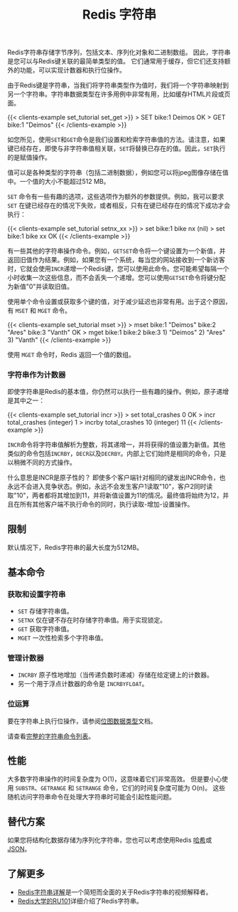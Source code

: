 ﻿---
title: "Redis 字符串"
linkTitle: "字符串"
weight: 10
description: >
    Redis字符串简介
---

Redis字符串存储字节序列，包括文本、序列化对象和二进制数组。
因此，字符串是您可以与Redis键关联的最简单类型的值。
它们通常用于缓存，但它们还支持额外的功能，可以实现计数器和执行位操作。

由于Redis键是字符串，当我们将字符串类型作为值时，我们将一个字符串映射到另一个字符串。字符串数据类型在许多用例中非常有用，比如缓存HTML片段或页面。

{{< clients-example set_tutorial set_get >}}
    > SET bike:1 Deimos
    OK
    > GET bike:1
    "Deimos"
{{< /clients-example >}}

如您所见，使用`SET`和`GET`命令是我们设置和检索字符串值的方法。请注意，如果键已经存在，即使与非字符串值相关联，`SET`将替换已存在的值。因此，`SET`执行的是赋值操作。

值可以是各种类型的字符串（包括二进制数据），例如您可以将jpeg图像存储在值中。一个值的大小不能超过512 MB。

`SET` 命令有一些有趣的选项，这些选项作为额外的参数提供。例如，我可以要求 `SET` 在键已经存在的情况下失败，或者相反，只有在键已经存在的情况下成功才会执行：

{{< clients-example set_tutorial setnx_xx >}}
    > set bike:1 bike nx
    (nil)
    > set bike:1 bike xx
    OK
{{< /clients-example >}}

有一些其他的字符串操作命令。例如，`GETSET`命令将一个键设置为一个新值，并返回旧值作为结果。例如，如果您有一个系统，每当您的网站接收到一个新访客时，它就会使用`INCR`递增一个Redis键，您可以使用此命令。您可能希望每隔一个小时收集一次这些信息，而不会丢失一个递增。您可以使用`GETSET`命令将键分配为新值"0"并读取旧值。

使用单个命令设置或获取多个键的值，对于减少延迟也非常有用。出于这个原因，有 `MSET` 和 `MGET` 命令。

{{< clients-example set_tutorial mset >}}
    > mset bike:1 "Deimos" bike:2 "Ares" bike:3 "Vanth"
    OK
    > mget bike:1 bike:2 bike:3
    1) "Deimos"
    2) "Ares"
    3) "Vanth"
{{< /clients-example >}}

使用 `MGET` 命令时，Redis 返回一个值的数组。

### 字符串作为计数器
即使字符串是Redis的基本值，你仍然可以执行一些有趣的操作。例如，原子递增是其中之一：

{{< clients-example set_tutorial incr >}}
    > set total_crashes 0
    OK
    > incr total_crashes
    (integer) 1
    > incrby total_crashes 10
    (integer) 11
{{< /clients-example >}}

`INCR`命令将字符串值解析为整数，将其递增一，并将获得的值设置为新值。其他类似的命令包括`INCRBY`，`DECR`以及`DECRBY`。内部上它们始终是相同的命令，只是以稍微不同的方式操作。

什么意思是INCR是原子性的？
即使多个客户端针对相同的键发出INCR命令，也永远不会进入竞争状态。例如，永远不会发生客户1读取"10"，客户2同时读取"10"，两者都将其增加到11，并将新值设置为11的情况。最终值将始终为12，并且在所有其他客户端不执行命令的同时，执行读取-增加-设置操作。


## 限制

默认情况下，Redis字符串的最大长度为512MB。

## 基本命令

### 获取和设置字符串

* `SET` 存储字符串值。
* `SETNX` 仅在键不存在时存储字符串值。用于实现锁定。
* `GET` 获取字符串值。
* `MGET` 一次性检索多个字符串值。

### 管理计数器

* `INCRBY` 原子性地增加（当传递负数时递减）存储在给定键上的计数器。
* 另一个用于浮点计数器的命令是 `INCRBYFLOAT`。

### 位运算

要在字符串上执行位操作，请参阅[位图数据类型](/docs/data-types/bitmaps)文档。

请查看[完整的字符串命令列表](/commands/?group=string)。

## 性能

大多数字符串操作的时间复杂度为 O(1)，这意味着它们非常高效。
但是要小心使用 `SUBSTR`、`GETRANGE` 和 `SETRANGE` 命令，它们的时间复杂度可能为 O(n)。
这些随机访问字符串命令在处理大字符串时可能会引起性能问题。

## 替代方案

如果您将结构化数据存储为序列化字符串，您也可以考虑使用Redis [哈希](/docs/data-types/hashes)或[JSON](/docs/stack/json)。

## 了解更多

* [Redis字符串详解](https://www.youtube.com/watch?v=7CUt4yWeRQE)是一个简短而全面的关于Redis字符串的视频解释者。
* [Redis大学的RU101](https://university.redis.com/courses/ru101/)详细介绍了Redis字符串。
